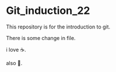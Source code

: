 # Git_induction_22

This repository is for the introduction to git.

There is some change in file.

i love :coffee:.

also :tea:.
